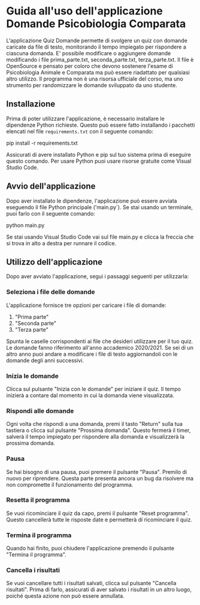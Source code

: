 # Guida all'uso dell'applicazione Domande Psicobiologia Comparata

L'applicazione Quiz Domande permette di svolgere un quiz con domande caricate da file di testo, monitorando il tempo impiegato per rispondere a ciascuna domanda. E' possibile modificare o aggiungere domande modificando i file prima_parte.txt, seconda_parte.txt, terza_parte.txt. Il file è OpenSource e pensato per coloro che devono sostenere l'esame di Psicobiologia Animale e Comparata ma può essere riadattato per qualsiasi altro utilizzo. Il programma non è una risorsa ufficiale del corso, ma uno strumento per randomizzare le domande sviluppato da uno studente.

## Installazione

Prima di poter utilizzare l'applicazione, è necessario installare le dipendenze Python richieste. Questo può essere fatto installando i pacchetti elencati nel file `requirements.txt` con il seguente comando:

pip install -r requirements.txt

Assicurati di avere installato Python e pip sul tuo sistema prima di eseguire questo comando. Per usare Python puoi usare risorse gratuite come Visual Studio Code.

## Avvio dell'applicazione

Dopo aver installato le dipendenze, l'applicazione può essere avviata eseguendo il file Python principale ('main.py`). Se stai usando un terminale, puoi farlo con il seguente comando:

python main.py

Se stai usando Visual Studio Code vai sul file main.py e clicca la freccia che si trova in alto a destra per runnare il codice.

## Utilizzo dell'applicazione

Dopo aver avviato l'applicazione, segui i passaggi seguenti per utilizzarla:

### Seleziona i file delle domande

L'applicazione fornisce tre opzioni per caricare i file di domande:
1. "Prima parte"
2. "Seconda parte"
3. "Terza parte"

Spunta le caselle corrispondenti ai file che desideri utilizzare per il tuo quiz. Le domande fanno riferimento all'anno accademico 2020/2021. Se sei di un altro anno puoi andare a modificare i file di testo aggiornandoli con le domande degli anni successivi.

### Inizia le domande

Clicca sul pulsante "Inizia con le domande" per iniziare il quiz. Il tempo inizierà a contare dal momento in cui la domanda viene visualizzata.

### Rispondi alle domande

Ogni volta che rispondi a una domanda, premi il tasto "Return" sulla tua tastiera o clicca sul pulsante "Prossima domanda". Questo fermerà il timer, salverà il tempo impiegato per rispondere alla domanda e visualizzerà la prossima domanda.

### Pausa

Se hai bisogno di una pausa, puoi premere il pulsante "Pausa". Premilo di nuovo per riprendere. Questa parte presenta ancora un bug da risolvere ma non compromette il funzionamento del programma.

### Resetta il programma

Se vuoi ricominciare il quiz da capo, premi il pulsante "Reset programma". Questo cancellerà tutte le risposte date e permetterà di ricominciare il quiz.

### Termina il programma

Quando hai finito, puoi chiudere l'applicazione premendo il pulsante "Termina il programma".

### Cancella i risultati

Se vuoi cancellare tutti i risultati salvati, clicca sul pulsante "Cancella risultati". Prima di farlo, assicurati di aver salvato i risultati in un altro luogo, poiché questa azione non può essere annullata.
